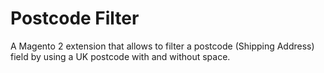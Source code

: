 # Postcode Filter 

A Magento 2 extension that allows to filter a postcode (Shipping Address) field by using a UK postcode with and without space.
